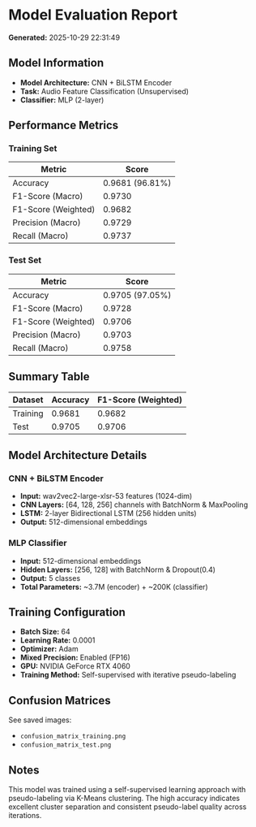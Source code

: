 # Model Evaluation Report

**Generated:** 2025-10-29 22:31:49

## Model Information

- **Model Architecture:** CNN + BiLSTM Encoder
- **Task:** Audio Feature Classification (Unsupervised)
- **Classifier:** MLP (2-layer)

## Performance Metrics

### Training Set

| Metric | Score |
|--------|-------|
| Accuracy | 0.9681 (96.81%) |
| F1-Score (Macro) | 0.9730 |
| F1-Score (Weighted) | 0.9682 |
| Precision (Macro) | 0.9729 |
| Recall (Macro) | 0.9737 |

### Test Set

| Metric | Score |
|--------|-------|
| Accuracy | 0.9705 (97.05%) |
| F1-Score (Macro) | 0.9728 |
| F1-Score (Weighted) | 0.9706 |
| Precision (Macro) | 0.9703 |
| Recall (Macro) | 0.9758 |

## Summary Table

| Dataset | Accuracy | F1-Score (Weighted) |
|---------|----------|---------------------|
| Training | 0.9681 | 0.9682 |
| Test | 0.9705 | 0.9706 |

## Model Architecture Details

### CNN + BiLSTM Encoder
- **Input:** wav2vec2-large-xlsr-53 features (1024-dim)
- **CNN Layers:** [64, 128, 256] channels with BatchNorm & MaxPooling
- **LSTM:** 2-layer Bidirectional LSTM (256 hidden units)
- **Output:** 512-dimensional embeddings

### MLP Classifier
- **Input:** 512-dimensional embeddings
- **Hidden Layers:** [256, 128] with BatchNorm & Dropout(0.4)
- **Output:** 5 classes
- **Total Parameters:** ~3.7M (encoder) + ~200K (classifier)

## Training Configuration

- **Batch Size:** 64
- **Learning Rate:** 0.0001
- **Optimizer:** Adam
- **Mixed Precision:** Enabled (FP16)
- **GPU:** NVIDIA GeForce RTX 4060
- **Training Method:** Self-supervised with iterative pseudo-labeling

## Confusion Matrices

See saved images:
- `confusion_matrix_training.png`
- `confusion_matrix_test.png`

## Notes

This model was trained using a self-supervised learning approach with pseudo-labeling via K-Means clustering. The high accuracy indicates excellent cluster separation and consistent pseudo-label quality across iterations.
